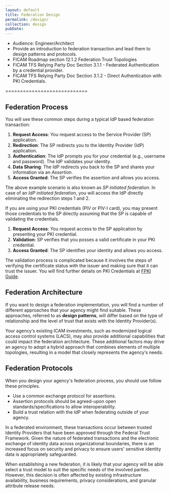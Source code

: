 ```yaml
---
layout: default
title: Federation Design
permalink: /design/
collection: design
pubDate: 
---
```


- Audience: Engineer/Architect
- Provide an introduction to federation transaction and lead them to design patterns and protocols.
- FICAM Roadmap section 12.1.2 Federation Trust Topologies
- FICAM TFS Relying Party Doc Section 3.1.1 - Federated Authentication by a credential provider. 
- FICAM TFS Relying Party Doc Section 3.1.2 - Direct Authentication with PKI Credentials. 

============================

## Federation Process

You will see these common steps during a typical IdP based federation transaction: 

1. **Request Access**: You request access to the Service Provider (SP) application.
2. **Redirection**: The SP redirects you to the Identity Provider (IdP) application.
3. **Authentication**: The IdP prompts you for your credential (e.g., username and password). The IdP validates your identity.
4. **Data Sharing**: The IdP redirects you back to the SP and shares your information via an _Assertion_.
5. **Access Granted**: The SP verifies the assertion and allows you access. 

The above example scenario is also known as _SP initiated federation_. In case of an _IdP initiated federation_, you will access the IdP directly eliminating the redirection steps 1 and 2.

If you are using your PKI credentials (PIV or PIV-I card), you may present those credentials to the SP directly assuming that the SP is capable of validating the credentials.

1. **Request Access**: You request access to the SP application by presenting your PKI credential.
2. **Validation**: SP verifies that you posses a valid certificate in your PKI credential.
3. **Access Granted**: The SP identifies your identity and allows you access. 

The validation process is complicated because it involves the steps of verifying the certificate status with the issuer and making sure that it can trust the issuer. You will find further details on PKI Credentials at [FPKI Guide](https://fpki.idmanagement.gov).

## Federation Architecture

If you want to design a federation implementation, you will find a number of different approaches that your agency might find suitable. These approaches, referred to as **design patterns**, will differ based on the type of relationship and the level of trust that exists with the Identity Provider(s). 

Your agency‘s existing ICAM investments, such as modernized logical access control systems (LACS), may also provide additional capabilities that could impact the federation architecture. These additional factors may drive an agency to adopt a hybrid approach that combines elements of multiple topologies, resulting in a model that closely represents the agency‘s needs. 

## Federation Protocols

When you design your agency's federation process, you should use follow these principles.

- Use a common exchange protocol for assertions.
- Assertion protocols should be agreed-upon open standards/specifications to allow interoperability.
- Build a trust relation with the IdP when federating outside of your agency. 

In a federated environment, these transactions occur between trusted Identity Providers that have been approved through the Federal Trust Framework. Given the nature of federated transactions and the electronic exchange of identity data across organizational boundaries, there is an increased focus on security and privacy to ensure users' sensitive identity data is appropriately safeguarded. 

When establishing a new federation, it is likely that your agency will be able select a trust model to suit the specific needs of the involved parties. However, this decision is often affected by existing infrastructure availability, business requirements, privacy considerations, and granular attribute release needs. 






















